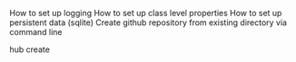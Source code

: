 
How to set up logging
How to set up class level properties
How to set up persistent data (sqlite)
Create github repository from existing directory via command line

hub create 
